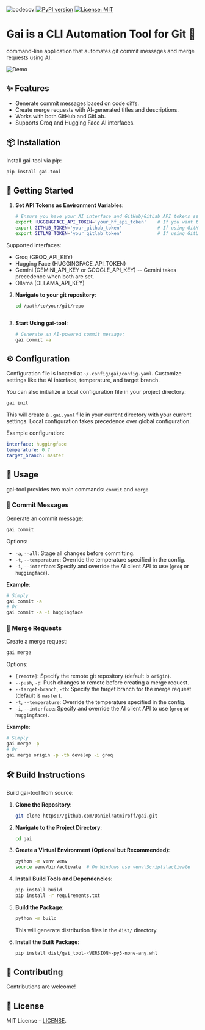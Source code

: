 ![codecov](https://codecov.io/gh/Danielratmiroff/gai/branch/master/graph/badge.svg)
[![PyPI version](https://badge.fury.io/py/gai-tool.svg)](https://badge.fury.io/py/gai-tool)
[![License: MIT](https://img.shields.io/badge/License-MIT-yellow.svg)](https://opensource.org/licenses/MIT)

# Gai is a CLI Automation Tool for Git 🚀

command-line application that automates git commit messages and merge requests using AI.

![Demo](resources/video_demo.gif)

## ✨ Features

- Generate commit messages based on code diffs.
- Create merge requests with AI-generated titles and descriptions.
- Works with both GitHub and GitLab.
- Supports Groq and Hugging Face AI interfaces.

## 📦 Installation

Install gai-tool via pip:

```bash
pip install gai-tool
```

## 🚀 Getting Started

1. **Set API Tokens as Environment Variables**:

   ```bash
   # Ensure you have your AI interface and GitHub/GitLab API tokens set:
   export HUGGINGFACE_API_TOKEN='your_hf_api_token'    # If you want to use Hugging Face's API
   export GITHUB_TOKEN='your_github_token'             # If using GitHub
   export GITLAB_TOKEN='your_gitlab_token'             # If using GitLab
   ```

Supported interfaces:

- Groq (GROQ_API_KEY)
- Hugging Face (HUGGINGFACE_API_TOKEN)
- Gemini (GEMINI_API_KEY or GOOGLE_API_KEY) -- Gemini takes precedence when both are set.
- Ollama (OLLAMA_API_KEY)

2. **Navigate to your git repository**:

   ```bash
   cd /path/to/your/git/repo
   ```

   ```

   ```

3. **Start Using gai-tool**:

   ```bash
   # Generate an AI-powered commit message:
   gai commit -a
   ```

## ⚙️ Configuration

Configuration file is located at `~/.config/gai/config.yaml`. Customize settings like the AI interface, temperature, and target branch.

You can also initialize a local configuration file in your project directory:

```bash
gai init
```

This will create a `.gai.yaml` file in your current directory with your current settings. Local configuration takes precedence over global configuration.

Example configuration:

```yaml
interface: huggingface
temperature: 0.7
target_branch: master
```

## 📖 Usage

gai-tool provides two main commands: `commit` and `merge`.

### 📝 Commit Messages

Generate an commit message:

```bash
gai commit
```

Options:

- `-a`, `--all`: Stage all changes before committing.
- `-t`, `--temperature`: Override the temperature specified in the config.
- `-i`, `--interface`: Specify and override the AI client API to use (`groq` or `huggingface`).

**Example**:

```bash
# Simply
gai commit -a
# Or
gai commit -a -i huggingface
```

### 🔀 Merge Requests

Create a merge request:

```bash
gai merge
```

Options:

- `[remote]`: Specify the remote git repository (default is `origin`).
- `--push`, `-p`: Push changes to remote before creating a merge request.
- `--target-branch`, `-tb`: Specify the target branch for the merge request (default is `master`).
- `-t`, `--temperature`: Override the temperature specified in the config.
- `-i`, `--interface`: Specify and override the AI client API to use (`groq` or `huggingface`).

**Example**:

```bash
# Simply
gai merge -p
# Or
gai merge origin -p -tb develop -i groq
```

## 🛠 Build Instructions

Build gai-tool from source:

1. **Clone the Repository**:

   ```bash
   git clone https://github.com/Danielratmiroff/gai.git
   ```

2. **Navigate to the Project Directory**:

   ```bash
   cd gai
   ```

3. **Create a Virtual Environment (Optional but Recommended)**:

   ```bash
   python -m venv venv
   source venv/bin/activate  # On Windows use venv\Scripts\activate
   ```

4. **Install Build Tools and Dependencies**:

   ```bash
   pip install build
   pip install -r requirements.txt
   ```

5. **Build the Package**:

   ```bash
   python -m build
   ```

   This will generate distribution files in the `dist/` directory.

6. **Install the Built Package**:

   ```bash
   pip install dist/gai_tool-<VERSION>-py3-none-any.whl
   ```

## 🤝 Contributing

Contributions are welcome!

## 📄 License

MIT License - [LICENSE](LICENSE).
